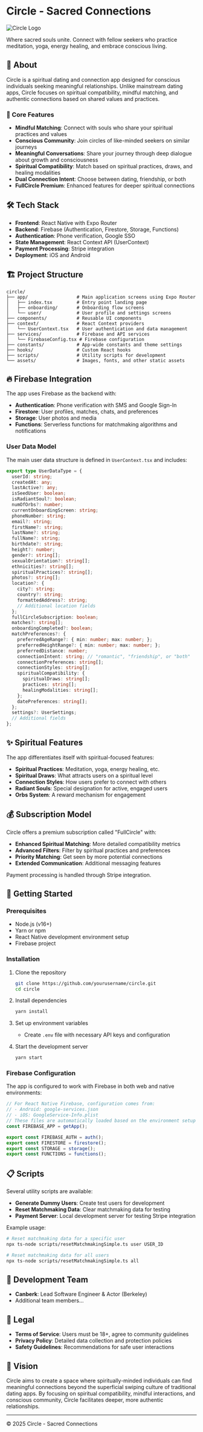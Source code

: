 # Circle - Sacred Connections

![Circle Logo](assets/images/store_badges/fullcircle_appstore.png)

Where sacred souls unite. Connect with fellow seekers who practice meditation, yoga, energy healing, and embrace conscious living.

## 📱 About

Circle is a spiritual dating and connection app designed for conscious individuals seeking meaningful relationships. Unlike mainstream dating apps, Circle focuses on spiritual compatibility, mindful matching, and authentic connections based on shared values and practices.

### 🔮 Core Features

- **Mindful Matching**: Connect with souls who share your spiritual practices and values
- **Conscious Community**: Join circles of like-minded seekers on similar journeys
- **Meaningful Conversations**: Share your journey through deep dialogue about growth and consciousness
- **Spiritual Compatibility**: Match based on spiritual practices, draws, and healing modalities
- **Dual Connection Intent**: Choose between dating, friendship, or both
- **FullCircle Premium**: Enhanced features for deeper spiritual connections

## 🛠️ Tech Stack

- **Frontend**: React Native with Expo Router
- **Backend**: Firebase (Authentication, Firestore, Storage, Functions)
- **Authentication**: Phone verification, Google SSO
- **State Management**: React Context API (UserContext)
- **Payment Processing**: Stripe integration
- **Deployment**: iOS and Android

## 🏗️ Project Structure

```
circle/
├── app/                  # Main application screens using Expo Router
│   ├── index.tsx         # Entry point landing page
│   ├── onboarding/       # Onboarding flow screens
│   └── user/             # User profile and settings screens
├── components/           # Reusable UI components
├── context/              # React Context providers
│   └── UserContext.tsx   # User authentication and data management
├── services/             # Firebase and API services
│   └── FirebaseConfig.tsx # Firebase configuration
├── constants/            # App-wide constants and theme settings
├── hooks/                # Custom React hooks
├── scripts/              # Utility scripts for development
└── assets/               # Images, fonts, and other static assets
```

## 🔥 Firebase Integration

The app uses Firebase as the backend with:

- **Authentication**: Phone verification with SMS and Google Sign-In
- **Firestore**: User profiles, matches, chats, and preferences
- **Storage**: User photos and media
- **Functions**: Serverless functions for matchmaking algorithms and notifications

### User Data Model

The main user data structure is defined in `UserContext.tsx` and includes:

```typescript
export type UserDataType = {
  userId: string;
  createdAt: any;
  lastActive?: any;
  isSeedUser: boolean;
  isRadiantSoul?: boolean;
  numOfOrbs?: number;
  currentOnboardingScreen: string;
  phoneNumber: string;
  email?: string;
  firstName?: string;
  lastName?: string;
  fullName?: string;
  birthdate?: string;
  height?: number;
  gender?: string[];
  sexualOrientation?: string[];
  ethnicities?: string[];
  spiritualPractices?: string[];
  photos?: string[];
  location?: {
    city?: string;
    country?: string;
    formattedAddress?: string;
    // Additional location fields
  };
  fullCircleSubscription: boolean;
  matches?: string[];
  onboardingCompleted?: boolean;
  matchPreferences?: {
    preferredAgeRange?: { min: number; max: number; };
    preferredHeightRange?: { min: number; max: number; };
    preferredDistance: number;
    connectionIntent: string; // "romantic", "friendship", or "both"
    connectionPreferences: string[];
    connectionStyles: string[];
    spiritualCompatibility: {
      spiritualDraws: string[];
      practices: string[];
      healingModalities: string[];
    };
    datePreferences: string[];
  };
  settings?: UserSettings;
  // Additional fields
};
```

## ✨ Spiritual Features

The app differentiates itself with spiritual-focused features:

- **Spiritual Practices**: Meditation, yoga, energy healing, etc.
- **Spiritual Draws**: What attracts users on a spiritual level
- **Connection Styles**: How users prefer to connect with others
- **Radiant Souls**: Special designation for active, engaged users
- **Orbs System**: A reward mechanism for engagement

## 💰 Subscription Model

Circle offers a premium subscription called "FullCircle" with:

- **Enhanced Spiritual Matching**: More detailed compatibility metrics
- **Advanced Filters**: Filter by spiritual practices and preferences
- **Priority Matching**: Get seen by more potential connections
- **Extended Communication**: Additional messaging features

Payment processing is handled through Stripe integration.

## 🚀 Getting Started

### Prerequisites

- Node.js (v16+)
- Yarn or npm
- React Native development environment setup
- Firebase project

### Installation

1. Clone the repository
   ```bash
   git clone https://github.com/yourusername/circle.git
   cd circle
   ```

2. Install dependencies
   ```bash
   yarn install
   ```

3. Set up environment variables
   - Create `.env` file with necessary API keys and configuration

4. Start the development server
   ```bash
   yarn start
   ```

### Firebase Configuration

The app is configured to work with Firebase in both web and native environments:

```typescript
// For React Native Firebase, configuration comes from:
// - Android: google-services.json 
// - iOS: GoogleService-Info.plist
// These files are automatically loaded based on the environment setup
const FIREBASE_APP = getApp();

export const FIREBASE_AUTH = auth();
export const FIRESTORE = firestore();
export const STORAGE = storage();
export const FUNCTIONS = functions();
```

## 📋 Scripts

Several utility scripts are available:

- **Generate Dummy Users**: Create test users for development
- **Reset Matchmaking Data**: Clear matchmaking data for testing
- **Payment Server**: Local development server for testing Stripe integration

Example usage:
```bash
# Reset matchmaking data for a specific user
npx ts-node scripts/resetMatchmakingSimple.ts user USER_ID

# Reset matchmaking data for all users
npx ts-node scripts/resetMatchmakingSimple.ts all
```

## 👥 Development Team

- **Canberk**: Lead Software Engineer & Actor (Berkeley)
- Additional team members...

## 📄 Legal

- **Terms of Service**: Users must be 18+, agree to community guidelines
- **Privacy Policy**: Detailed data collection and protection policies
- **Safety Guidelines**: Recommendations for safe user interactions

## 🔮 Vision

Circle aims to create a space where spiritually-minded individuals can find meaningful connections beyond the superficial swiping culture of traditional dating apps. By focusing on spiritual compatibility, mindful interactions, and conscious community, Circle facilitates deeper, more authentic relationships.

---

© 2025 Circle - Sacred Connections